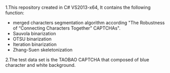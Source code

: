 1.This repository created in C# VS2013-x64, It contains the following function:
* merged characters segmentation algorithm according "The Robustness of “Connecting Characters Together” CAPTCHAs". 
* Sauvola binarization
* OTSU binarization
* Iteration binarization
* Zhang-Suen skeletonization

2.The test data set is the TAOBAO CAPTCHA that composed of blue character and white background. 
